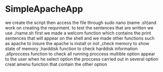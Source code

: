 # SimpleApacheApp
we create the script then access the file through sudo nano (name .sh)and work on creating the requrment.
to test the sentences that are written we use ./name.sh
first we made a welcom function which contains the print sentences that will appear on the shell
and we made other functions such as apache to insure the apache is install or not ,check memory to show state of memory ,harddisk function to check harddisk information ,allproccess function to check all running proccess
multible option appear to the user when he select option the proccess carried out in several option
 creat amenu function that contain the other option  
